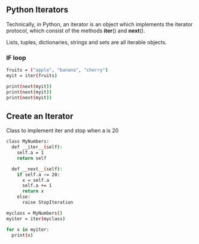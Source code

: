 ## Python Iterators

Technically, in Python, an iterator is an object which implements the iterator protocol, which consist of the methods __iter__() and __next__().

Lists, tuples, dictionaries, strings and sets are all iterable objects. 

### IF loop
```bash
fruits = ("apple", "banana", "cherry")
myit = iter(fruits)

print(next(myit))
print(next(myit))
print(next(myit))

```

## Create an Iterator
Class to implement iter and stop when a is 20
```bash
class MyNumbers:
  def __iter__(self):
    self.a = 1
    return self

  def __next__(self):
    if self.a <= 20:
      x = self.a
      self.a += 1
      return x
    else:
      raise StopIteration

myclass = MyNumbers()
myiter = iter(myclass)

for x in myiter:
  print(x)

```